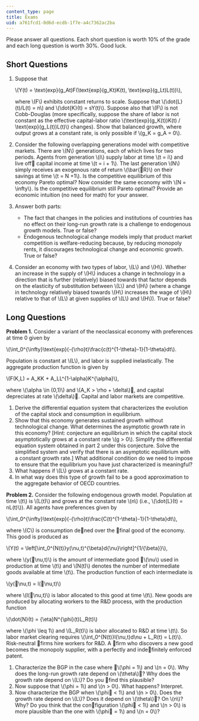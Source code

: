 ```yaml
---
content_type: page
title: Exams
uid: a761fcd1-0d6d-ecdb-1f7e-a4c7362ac2ba
---
```


Please answer all questions. Each short question is worth 10% of the grade and each long question is worth 30%. Good luck.

Short Questions
---------------

1.  Suppose that
    
    \\(Y(t) = \\text{exp}(g\_At)F(\\text{exp}(g\_Kt)K(t), \\text{exp}(g\_Lt)L(t))\\),
    
    where \\(F\\) exhibits constant returns to scale. Suppose that \\(\\dot{L}(t)/L(t) = n\\) and \\(\\dot{K}(t) = sY(t)\\). Suppose also that \\(F\\) is not Cobb-Douglas (more specifically, suppose the share of labor is not constant as the effective capital-labor ratio \\(\\text{exp}(g\_K(t))K(t) / \\text{exp}(g\_L(t))L(t)\\) changes). Show that balanced growth, where output grows at a constant rate, is only possible if \\(g\_K = g\_A = 0\\).
    
2.  Consider the following overlapping generations model with competitive markets. There are \\(N\\) generations, each of which lives for two periods. Agents from generation \\(i\\) supply labor at time \\(t = i\\) and live off capital income at time \\(t = i + 1\\). The last generation \\(N\\) simply receives an exogenous rate of return \\(\\bar{R}\\) on their savings at time \\(t = N +1\\). Is the competitive equilibrium of this economy Pareto optimal? Now consider the same economy with \\(N = \\infty\\). Is the competitive equilibrium still Pareto optimal? Provide an economic intuition (no need for math) for your answer.
3.  Answer both parts:
    *   The fact that changes in the policies and institutions of countries has no effect on their long-run growth rate is a challenge to endogenous growth models. True or false?
    *   Endogenous technological change models imply that product market competition is welfare-reducing because, by reducing monopoly rents, it discourages technological change and economic growth. True or false?
4.  Consider an economy with two types of labor, \\(L\\) and \\(H\\). Whether an increase in the supply of \\(H\\) induces a change in technology in a direction that is further (relatively) biased towards that factor depends on the elasticity of substitution between \\(L\\) and \\(H\\) (where a change in technology relatively biased towards \\(H\\) increases the wage of \\(H\\) relative to that of \\(L\\) at given supplies of \\(L\\) and \\(H\\)). True or false?

Long Questions
--------------

**Problem 1.** Consider a variant of the neoclassical economy with preferences at time 0 given by

\\(\\int\_0^{\\infty}\\text{exp}(-{\\rho}t)\\frac{c(t)^{1-\\theta}-1}{1-\\theta}dt\\).

Population is constant at \\(L\\), and labor is supplied inelastically. The aggregate production function is given by

\\(F(K,L) = A\_KK + A\_LL^{1-\\alpha}K^{\\alpha}\\),

where \\(\\alpha \\in (0,1)\\) and \\(A\_K > \\rho + \\delta\\), and capital depreciates at rate \\(\\delta\\). Capital and labor markets are competitive.

1.  Derive the differential equation system that characterizes the evolution of the capital stock and consumption in equilibrium.
2.  Show that this economy generates sustained growth without technological change. What determines the asymptotic growth rate in this economy? \[Hint: conjecture an equilibrium in which the capital stock asymptotically grows at a constant rate \\(g > 0\\). Simplify the differential equation system obtained in part 2 under this conjecture. Solve the simplified system and verify that there is an asymptotic equilibrium with a constant growth rate.\] What additional condition do we need to impose to ensure that the equilibrium you have just characterized is meaningful?
3.  What happens if \\(L\\) grows at a constant rate.
4.  In what way does this type of growth fail to be a good approximation to the aggregate behavior of OECD countries.

**Problem 2.** Consider the following endogenous growth model. Population at time \\(t\\) is \\(L(t)\\) and grows at the constant rate \\(n\\) (i.e., \\(\\dot{L}(t) = nL(t)\\)). All agents have preferences given by

\\(\\int\_0^{\\infty}\\text{exp}(-{\\rho}t)\\frac{C(t)^{1-\\theta}-1}{1-\\theta}dt\\),

where \\(C\\) is consumption dened over the final good of the economy. This good is produced as

\\(Y(t) = \\left\[\\int\_0^{N(t)}y(\\nu,t)^{\\beta}d{\\nu}\\right\]^{1/{\\beta}}\\),

where \\(y(\\nu,t)\\) is the amount of intermediate good \\(\\nu\\) used in production at time \\(t\\) and \\(N(t)\\) denotes the number of intermediate goods available at time \\(t\\). The production function of each intermediate is

\\(y(\\nu,t) = l(\\nu,t)\\)

where \\(l(\\nu,t)\\) is labor allocated to this good at time \\(t\\). New goods are produced by allocating workers to the R&D process, with the production function

\\(\\dot{N}(t) = {\\eta}N^{\\phi}(t)L\_R(t)\\)

where \\(\\phi \\leq 1\\) and \\(L\_R(t)\\) is labor allocated to R&D at time \\(t\\). So labor market clearing requires \\(\\int\_0^{N(t)}l(\\nu,t)d\\nu + L\_R(t) = L(t)\\). Risk-neutral firms hire workers for R&D. A firm who discovers a new good becomes the monopoly supplier, with a perfectly and indefinitely enforced patent.

1.  Characterize the BGP in the case where \\(\\phi = 1\\) and \\(n = 0\\). Why does the long-run growth rate depend on \\(\\theta\\)? Why does the growth rate depend on \\(L\\)? Do you find this plausible?
2.  Now suppose that \\(\\phi = 1\\) and \\(n > 0\\). What happens? Interpret.
3.  Now characterize the BGP when \\(\\phi \< 1\\) and \\(n > 0\\). Does the growth rate depend on \\(L\\)? Does it depend on \\(\\theta\\)? On \\(n\\)? Why? Do you think that the configuration \\(\\phi \< 1\\) and \\(n > 0\\) is more plausible than the one with \\(\\phi = 1\\) and \\(n = 0\\)?